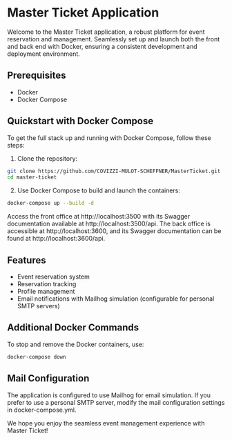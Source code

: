 # Master Ticket Application

Welcome to the Master Ticket application, a robust platform for event reservation and management. Seamlessly set up and launch both the front and back end with Docker, ensuring a consistent development and deployment environment.

## Prerequisites

- Docker
- Docker Compose

## Quickstart with Docker Compose

To get the full stack up and running with Docker Compose, follow these steps:

1. Clone the repository:
```bash
git clone https://github.com/COVIZZI-MULOT-SCHEFFNER/MasterTicket.git
cd master-ticket
```

2. Use Docker Compose to build and launch the containers:
```bash
docker-compose up --build -d
```
Access the front office at http://localhost:3500 with its Swagger documentation available at http://localhost:3500/api. The back office is accessible at http://localhost:3600, and its Swagger documentation can be found at http://localhost:3600/api.

## Features
- Event reservation system
- Reservation tracking
- Profile management
- Email notifications with Mailhog simulation (configurable for personal SMTP servers)

## Additional Docker Commands
To stop and remove the Docker containers, use:
```bash
docker-compose down
```

## Mail Configuration
The application is configured to use Mailhog for email simulation. If you prefer to use a personal SMTP server, modify the mail configuration settings in docker-compose.yml.

We hope you enjoy the seamless event management experience with Master Ticket!